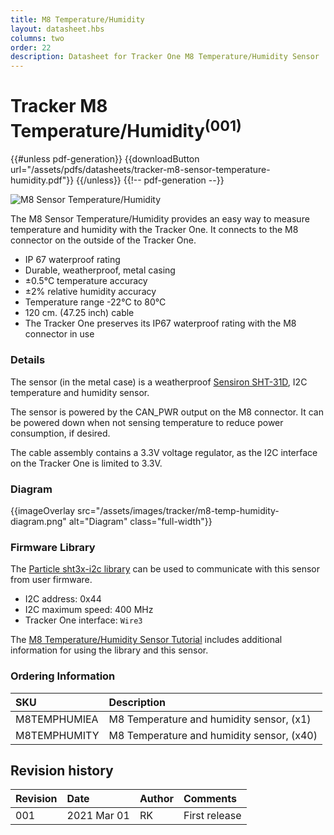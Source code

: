 ```yaml
---
title: M8 Temperature/Humidity
layout: datasheet.hbs
columns: two
order: 22
description: Datasheet for Tracker One M8 Temperature/Humidity Sensor
---
```


# Tracker M8 Temperature/Humidity<sup>(001)</sup>

{{#unless pdf-generation}}
{{downloadButton url="/assets/pdfs/datasheets/tracker-m8-sensor-temperature-humidity.pdf"}}
{{/unless}} {{!-- pdf-generation --}}

![M8 Sensor Temperature/Humidity](/assets/images/tracker/m8-temp-humidity.png)

The M8 Sensor Temperature/Humidity provides an easy way to measure temperature and humidity with the Tracker One. It connects to the M8 connector on the outside of the Tracker One.

- IP 67 waterproof rating
- Durable, weatherproof, metal casing
- ±0.5°C temperature accuracy
- ±2% relative humidity accuracy
- Temperature range -22°C to 80°C
- 120 cm. (47.25 inch) cable
- The Tracker One preserves its IP67 waterproof rating with the M8 connector in use

### Details

The sensor (in the metal case) is a weatherproof [Sensiron SHT-31D](https://www.sensirion.com/en/environmental-sensors/humidity-sensors/digital-humidity-sensors-for-various-applications/), I2C temperature and humidity sensor.

The sensor is powered by the CAN_PWR output on the M8 connector. It can be powered down when not sensing temperature to reduce power consumption, if desired.

The cable assembly contains a 3.3V voltage regulator, as the I2C interface on the Tracker One is limited to 3.3V. 


### Diagram

{{imageOverlay src="/assets/images/tracker/m8-temp-humidity-diagram.png" alt="Diagram" class="full-width"}}

### Firmware Library

The [Particle sht3x-i2c library](https://github.com/particle-iot/sht3x-i2c) can be used to communicate with this sensor from user firmware.

- I2C address: 0x44
- I2C maximum speed: 400 MHz
- Tracker One interface: `Wire3`

The [M8 Temperature/Humidity Sensor Tutorial](/tutorials/asset-tracking/m8-temperature-humidity) includes additional information for using the library and this sensor.

### Ordering Information

| SKU  | Description |
| :--- | :--- |
| M8TEMPHUMIEA | M8 Temperature and humidity sensor, (x1) |
| M8TEMPHUMITY | M8 Temperature and humidity sensor, (x40) |


## Revision history

| Revision | Date | Author | Comments |
|:---------|:-----|:-------|:---------|
| 001      | 2021 Mar 01 | RK | First release |
